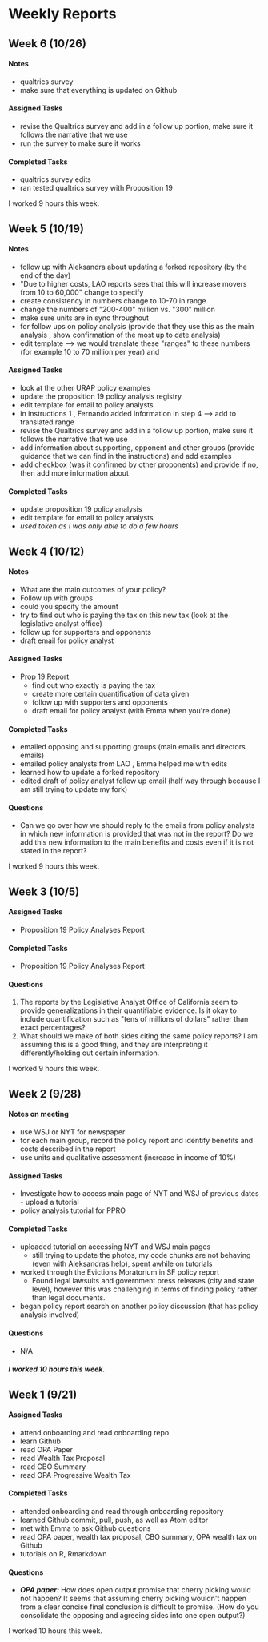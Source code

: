# Weekly Reports

## Week 6 (10/26)
#### Notes
- qualtrics survey
- make sure that everything is updated on Github

#### Assigned Tasks
- revise the Qualtrics survey and add in a follow up portion, make sure it follows the narrative that we use
- run the survey to make sure it works

#### Completed Tasks
- qualtrics survey edits
- ran tested qualtrics survey with Proposition 19

I worked 9 hours this week.

## Week 5 (10/19)
#### Notes
- follow up with Aleksandra about updating a forked repository (by the end of the day)
- "Due to higher costs, LAO reports sees that this will increase movers from 10 to 60,000" change to specify
- create consistency in numbers change to 10-70 in range
- change the numbers of "200-400" million vs. "300" million
- make sure units are in sync throughout
- for follow ups on policy analysis (provide that they use this as the main analysis , show confirmation of the most up to date analysis)
- edit template --> we would translate these "ranges" to these numbers (for example 10 to 70 million per year) and

#### Assigned Tasks
- look at the other URAP policy examples
 - update the proposition 19 policy analysis registry
 - edit template for email to policy analysts
 - in instructions 1 , Fernando added information in step 4 --> add to translated range
 - revise the Qualtrics survey and add in a follow up portion, make sure it follows the narrative that we use
 - add information about supporting, opponent and other groups (provide guidance that we can find in the instructions) and add examples
 - add checkbox (was it confirmed by other proponents) and provide if no, then add more information about

#### Completed Tasks
- update proposition 19 policy analysis
- edit template for email to policy analysts
- *used token as I was only able to do a few hours*

## Week 4 (10/12)
#### Notes
- What are the main outcomes of your policy?
- Follow up with groups
- could you specify the amount
- try to find out who is paying the tax on this new tax (look at the legislative analyst office)
- follow up for supporters and opponents
- draft email for policy analyst

#### Assigned Tasks
- [Prop 19 Report](https://github.com/BITSS-OPA/policy-analysis-registry/blob/master/reports/06-Lauren-proposition-19.md)
  - find out who exactly is paying the tax
  - create more certain quantification of data given
  - follow up with supporters and opponents
  - draft email for policy analyst (with Emma when you're done)

#### Completed Tasks
- emailed opposing and supporting groups (main emails and directors emails)
- emailed policy analysts from LAO , Emma helped me with edits
- learned how to update a forked repository
- edited draft of policy analyst follow up email (half way through because I am still trying to update my fork)

#### Questions
- Can we go over how we should reply to the emails from policy analysts in which new information is provided that was not in the report? Do we add this new information to the main benefits and costs even if it is not stated in the report?

I worked 9 hours this week.

## Week 3 (10/5)

#### Assigned Tasks
- Proposition 19 Policy Analyses Report

#### Completed Tasks
- Proposition 19 Policy Analyses Report

#### Questions
1. The reports by the Legislative Analyst Office of California seem to provide generalizations in their quantifiable evidence. Is it okay to include quantification such as "tens of millions of dollars" rather than exact percentages?
2. What should we make of both sides citing the same policy reports? I am assuming this is a good thing, and they are interpreting it differently/holding out certain information.

I worked 9 hours this week.

## Week 2 (9/28)
#### Notes on meeting
- use WSJ or NYT for newspaper
- for each main group, record the policy report and identify benefits and costs described in the report
- use units and qualitative assessment (increase in income of 10%)

#### Assigned Tasks
- Investigate how to access main page of NYT and WSJ of previous dates - upload a tutorial
- policy analysis tutorial for PPRO

#### Completed Tasks
- uploaded tutorial on accessing NYT and WSJ main pages
  - still trying to update the photos, my code chunks are not behaving (even with Aleksandras help), spent awhile on tutorials
- worked through the Evictions Moratorium in SF policy report
  - Found legal lawsuits and government press releases (city and state level), however this was challenging in terms of finding policy rather than legal documents.
- began policy report search on another policy discussion (that has policy analysis involved)

#### Questions
- N/A

##### I worked 10 hours this week.

## Week 1 (9/21)
#### Assigned Tasks
- attend onboarding and read onboarding repo
- learn Github
- read OPA Paper
- read Wealth Tax Proposal
- read CBO Summary
- read OPA Progressive Wealth Tax

#### Completed Tasks
- attended onboarding and read through onboarding repository
- learned Github commit, pull, push, as well as Atom editor
- met with Emma to ask Github questions
- read OPA paper, wealth tax proposal, CBO summary, OPA wealth tax on Github
- tutorials on R, Rmarkdown

#### Questions
- __*OPA paper:*__ How does open output promise that cherry picking would not happen? It seems that assuming cherry picking wouldn't happen from a clear concise final conclusion is difficult to promise. (How do you consolidate the opposing and agreeing sides into one open output?)

I worked 10 hours this week.
